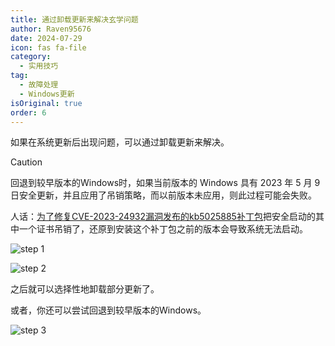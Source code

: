 ```yaml
---
title: 通过卸载更新来解决玄学问题
author: Raven95676
date: 2024-07-29
icon: fas fa-file
category:
  - 实用技巧
tag:
  - 故障处理
  - Windows更新
isOriginal: true
order: 6
---
```

如果在系统更新后出现问题，可以通过卸载更新来解决。

> [!caution]
> 回退到较早版本的Windows时，如果当前版本的 Windows 具有 2023 年 5 月 9 日安全更新，并且应用了吊销策略，而以前版本未应用，则此过程可能会失败。
>
> 人话：[为了修复CVE-2023-24932漏洞发布的kb5025885补丁包](https://support.microsoft.com/zh-cn/topic/kb5025885-%E5%A6%82%E4%BD%95%E9%92%88%E5%AF%B9%E4%B8%8E-cve-2023-24932-%E5%85%B3%E8%81%94%E7%9A%84%E5%AE%89%E5%85%A8%E5%90%AF%E5%8A%A8%E6%9B%B4%E6%94%B9%E7%AE%A1%E7%90%86-windows-%E5%BC%95%E5%AF%BC%E7%AE%A1%E7%90%86%E5%99%A8%E5%90%8A%E9%94%80-41a975df-beb2-40c1-99a3-b3ff139f832d)把安全启动的其中一个证书吊销了，还原到安装这个补丁包之前的版本会导致系统无法启动。

![step 1](https://ooo.0x0.ooo/2024/07/29/ORjzMj.jpg)

![step 2](https://ooo.0x0.ooo/2024/07/29/ORjbZt.jpg)

之后就可以选择性地卸载部分更新了。

或者，你还可以尝试回退到较早版本的Windows。

![step 3](https://ooo.0x0.ooo/2024/07/29/ORjkcx.jpg)
